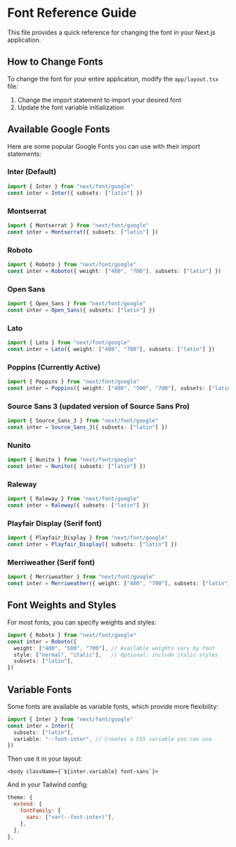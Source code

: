 # Font Reference Guide

This file provides a quick reference for changing the font in your Next.js application.

## How to Change Fonts

To change the font for your entire application, modify the `app/layout.tsx` file:

1. Change the import statement to import your desired font
2. Update the font variable initialization

## Available Google Fonts

Here are some popular Google Fonts you can use with their import statements:

### Inter (Default)
```typescript
import { Inter } from "next/font/google"
const inter = Inter({ subsets: ["latin"] })
```

### Montserrat
```typescript
import { Montserrat } from "next/font/google"
const inter = Montserrat({ subsets: ["latin"] })
```

### Roboto
```typescript
import { Roboto } from "next/font/google"
const inter = Roboto({ weight: ["400", "700"], subsets: ["latin"] })
```

### Open Sans
```typescript
import { Open_Sans } from "next/font/google"
const inter = Open_Sans({ subsets: ["latin"] })
```

### Lato
```typescript
import { Lato } from "next/font/google"
const inter = Lato({ weight: ["400", "700"], subsets: ["latin"] })
```

### Poppins (Currently Active)
```typescript
import { Poppins } from "next/font/google"
const inter = Poppins({ weight: ["400", "500", "700"], subsets: ["latin"] })
```

### Source Sans 3 (updated version of Source Sans Pro)
```typescript
import { Source_Sans_3 } from "next/font/google"
const inter = Source_Sans_3({ subsets: ["latin"] })
```

### Nunito
```typescript
import { Nunito } from "next/font/google"
const inter = Nunito({ subsets: ["latin"] })
```

### Raleway
```typescript
import { Raleway } from "next/font/google"
const inter = Raleway({ subsets: ["latin"] })
```

### Playfair Display (Serif font)
```typescript
import { Playfair_Display } from "next/font/google"
const inter = Playfair_Display({ subsets: ["latin"] })
```

### Merriweather (Serif font)
```typescript
import { Merriweather } from "next/font/google"
const inter = Merriweather({ weight: ["400", "700"], subsets: ["latin"] })
```

## Font Weights and Styles

For most fonts, you can specify weights and styles:

```typescript
import { Roboto } from "next/font/google"
const inter = Roboto({ 
  weight: ["400", "500", "700"], // Available weights vary by font
  style: ["normal", "italic"],   // Optional: include italic styles
  subsets: ["latin"],
})
```

## Variable Fonts

Some fonts are available as variable fonts, which provide more flexibility:

```typescript
import { Inter } from "next/font/google"
const inter = Inter({ 
  subsets: ["latin"],
  variable: "--font-inter", // Creates a CSS variable you can use
})
```

Then use it in your layout:

```tsx
<body className={`${inter.variable} font-sans`}>
```

And in your Tailwind config:

```js
theme: {
  extend: {
    fontFamily: {
      sans: ["var(--font-inter)"],
    },
  },
},
